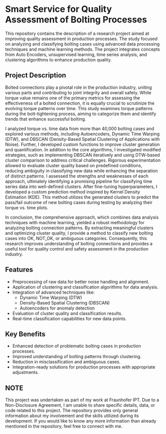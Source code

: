 # Smart Service for Quality Assessment of Bolting Processes

This repository contains the description of a research project aimed at improving quality assessment in production processes. The study focused on analyzing and classifying bolting cases using advanced data processing techniques and machine learning methods. The project integrates concepts from Auto Encoders, unsupervised learning, time series analysis, and clustering algorithms to enhance production quality.

## Project Description

Bolted connections play a pivotal role in the production industry, uniting various parts and contributing to joint integrity and overall safety. While torque value remains one of the primary metrics for assessing the effectiveness of a bolted connection, it is equally crucial to scrutinize the evolving torque patterns over time. This study examines torque patterns during the bolt-tightening process, aiming to categorize them and identify trends that enhance successful bolting.

I analyzed torque vs. time data from more than 40,000 bolting cases  and explored various methods, including Autoencoders, Dynamic Time Warping (DTW), and DBSCAN (Density-Based Spatial Clustering of Applications with Noise). Further, I developed custom functions to improve cluster generation and quantification. In addition to the core algorithms, I investigated modified strategies, such as implementing DBSCAN iteratively and using DTW-based cluster comparison to address critical challenges. Rigorous experimentation allowed to evaluate cluster quality based on predefined conditions, reducing ambiguity in classifying new data while enhancing the separation of distinct patterns. I assessed the strengths and weaknesses of each approach, ultimately identifying a promising pipeline for classifying time series data into well-defined clusters. After fine-tuning hyperparameters, I developed a custom prediction method inspired by Kernel Density Estimation (KDE). This method utilizes the generated clusters to predict the pass/fail outcome of new bolting cases during testing by analyzing their torque vs. time plots.

In conclusion, the comprehensive approach, which combines data analysis techniques with machine learning, yielded a robust methodology for analyzing bolting connection patterns. By extracting meaningful clusters and optimizing cluster quality, I provide a method to classify new bolting cases into OK, NOT_OK, or ambiguous categories. Consequently, this research improves understanding of bolting connections and provides a useful tool for quality control and safety assessment in the production industry.

## Features

- Preprocessing of raw data for better noise handling and alignment.
- Application of clustering and classification algorithms for data analysis.
- Integration of advanced techniques like:
  - Dynamic Time Warping (DTW)
  - Density-Based Spatial Clustering (DBSCAN)
  - Autoencoders for anomaly detection
- Evaluation of cluster quality and classification results.
- Real-time classification capabilities for new data points.

## Key Benefits

- Enhanced detection of problematic bolting cases in production processes.
- Improved understanding of bolting patterns through clustering.
- Reduction in misclassification and ambiguous cases.
- Integration-ready solutions for production processes with appropriate adjustments.

## NOTE

This project was undertaken as part of my work at Fraunhofer IPT. Due to a Non-Disclosure Agreement, I am unable to share specific details, data, or code related to this project. The repository provides only general information about my involvement and the skills utilized during its development.
If you would like to know any more information than already mentioned in the repository, feel free to connect with me.